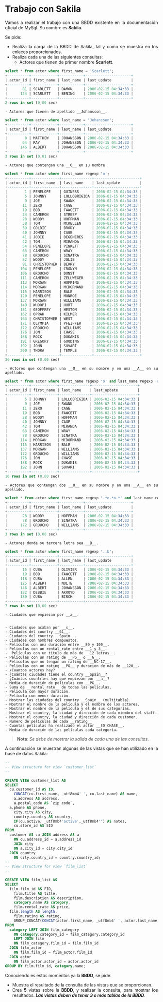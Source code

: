 <div align="justify">

# Trabajo con Sakila

Vamos a realizar el trabajo con una BBDD existente en la documentación  oficial de MySql. Su nombre es __Sakila__.

Se pide:
- Realiza la carga de la BBDD de Sakila, tal y como se muestra en los enlaces proporcionados.
- Realiza cada una de las siguientes consultas:
    - Actores que tienen de primer nombre __Scarlett__.

```sql
select * from actor where first_name = 'Scarlett';
+----------+------------+-----------+---------------------+
| actor_id | first_name | last_name | last_update         |
+----------+------------+-----------+---------------------+
|       81 | SCARLETT   | DAMON     | 2006-02-15 04:34:33 |
|      124 | SCARLETT   | BENING    | 2006-02-15 04:34:33 |
+----------+------------+-----------+---------------------+
2 rows in set (0,00 sec)
```
      
    - Actores que tienen de apellido __Johansson__.
 
```sql
select * from actor where last_name = 'Johansson';
+----------+------------+-----------+---------------------+
| actor_id | first_name | last_name | last_update         |
+----------+------------+-----------+---------------------+
|        8 | MATTHEW    | JOHANSSON | 2006-02-15 04:34:33 |
|       64 | RAY        | JOHANSSON | 2006-02-15 04:34:33 |
|      146 | ALBERT     | JOHANSSON | 2006-02-15 04:34:33 |
+----------+------------+-----------+---------------------+
3 rows in set (0,01 sec)
```
      
    - Actores que contengan una __O__ en su nombre.
 
```sql
select * from actor where first_name regexp 'o';
+----------+-------------+--------------+---------------------+
| actor_id | first_name  | last_name    | last_update         |
+----------+-------------+--------------+---------------------+
|        1 | PENELOPE    | GUINESS      | 2006-02-15 04:34:33 |
|        5 | JOHNNY      | LOLLOBRIGIDA | 2006-02-15 04:34:33 |
|        9 | JOE         | SWANK        | 2006-02-15 04:34:33 |
|       11 | ZERO        | CAGE         | 2006-02-15 04:34:33 |
|       19 | BOB         | FAWCETT      | 2006-02-15 04:34:33 |
|       24 | CAMERON     | STREEP       | 2006-02-15 04:34:33 |
|       28 | WOODY       | HOFFMAN      | 2006-02-15 04:34:33 |
|       38 | TOM         | MCKELLEN     | 2006-02-15 04:34:33 |
|       39 | GOLDIE      | BRODY        | 2006-02-15 04:34:33 |
|       40 | JOHNNY      | CAGE         | 2006-02-15 04:34:33 |
|       41 | JODIE       | DEGENERES    | 2006-02-15 04:34:33 |
|       42 | TOM         | MIRANDA      | 2006-02-15 04:34:33 |
|       54 | PENELOPE    | PINKETT      | 2006-02-15 04:34:33 |
|       63 | CAMERON     | WRAY         | 2006-02-15 04:34:33 |
|       78 | GROUCHO     | SINATRA      | 2006-02-15 04:34:33 |
|       82 | WOODY       | JOLIE        | 2006-02-15 04:34:33 |
|       91 | CHRISTOPHER | BERRY        | 2006-02-15 04:34:33 |
|      104 | PENELOPE    | CRONYN       | 2006-02-15 04:34:33 |
|      106 | GROUCHO     | DUNST        | 2006-02-15 04:34:33 |
|      111 | CAMERON     | ZELLWEGER    | 2006-02-15 04:34:33 |
|      113 | MORGAN      | HOPKINS      | 2006-02-15 04:34:33 |
|      114 | MORGAN      | MCDORMAND    | 2006-02-15 04:34:33 |
|      115 | HARRISON    | BALE         | 2006-02-15 04:34:33 |
|      120 | PENELOPE    | MONROE       | 2006-02-15 04:34:33 |
|      137 | MORGAN      | WILLIAMS     | 2006-02-15 04:34:33 |
|      140 | WHOOPI      | HURT         | 2006-02-15 04:34:33 |
|      151 | GEOFFREY    | HESTON       | 2006-02-15 04:34:33 |
|      162 | OPRAH       | KILMER       | 2006-02-15 04:34:33 |
|      163 | CHRISTOPHER | WEST         | 2006-02-15 04:34:33 |
|      171 | OLYMPIA     | PFEIFFER     | 2006-02-15 04:34:33 |
|      172 | GROUCHO     | WILLIAMS     | 2006-02-15 04:34:33 |
|      176 | JON         | CHASE        | 2006-02-15 04:34:33 |
|      188 | ROCK        | DUKAKIS      | 2006-02-15 04:34:33 |
|      191 | GREGORY     | GOODING      | 2006-02-15 04:34:33 |
|      192 | JOHN        | SUVARI       | 2006-02-15 04:34:33 |
|      200 | THORA       | TEMPLE       | 2006-02-15 04:34:33 |
+----------+-------------+--------------+---------------------+
36 rows in set (0,00 sec)
```
    - Actores que contengan una __O__ en su nombre y en una __A__ en su apellido.

```sql
select * from actor where first_name regexp 'o' and last_name regexp 'a';
+----------+------------+--------------+---------------------+
| actor_id | first_name | last_name    | last_update         |
+----------+------------+--------------+---------------------+
|        5 | JOHNNY     | LOLLOBRIGIDA | 2006-02-15 04:34:33 |
|        9 | JOE        | SWANK        | 2006-02-15 04:34:33 |
|       11 | ZERO       | CAGE         | 2006-02-15 04:34:33 |
|       19 | BOB        | FAWCETT      | 2006-02-15 04:34:33 |
|       28 | WOODY      | HOFFMAN      | 2006-02-15 04:34:33 |
|       40 | JOHNNY     | CAGE         | 2006-02-15 04:34:33 |
|       42 | TOM        | MIRANDA      | 2006-02-15 04:34:33 |
|       63 | CAMERON    | WRAY         | 2006-02-15 04:34:33 |
|       78 | GROUCHO    | SINATRA      | 2006-02-15 04:34:33 |
|      114 | MORGAN     | MCDORMAND    | 2006-02-15 04:34:33 |
|      115 | HARRISON   | BALE         | 2006-02-15 04:34:33 |
|      137 | MORGAN     | WILLIAMS     | 2006-02-15 04:34:33 |
|      172 | GROUCHO    | WILLIAMS     | 2006-02-15 04:34:33 |
|      176 | JON        | CHASE        | 2006-02-15 04:34:33 |
|      188 | ROCK       | DUKAKIS      | 2006-02-15 04:34:33 |
|      192 | JOHN       | SUVARI       | 2006-02-15 04:34:33 |
+----------+------------+--------------+---------------------+
16 rows in set (0,00 sec)
```
    - Actores que contengan dos __O__ en su nombre y en una __A__ en su apellido.

```sql
select * from actor where first_name regexp '.*o.*o.*' and last_name regexp '.*a.*';
+----------+------------+-----------+---------------------+
| actor_id | first_name | last_name | last_update         |
+----------+------------+-----------+---------------------+
|       28 | WOODY      | HOFFMAN   | 2006-02-15 04:34:33 |
|       78 | GROUCHO    | SINATRA   | 2006-02-15 04:34:33 |
|      172 | GROUCHO    | WILLIAMS  | 2006-02-15 04:34:33 |
+----------+------------+-----------+---------------------+
3 rows in set (0,00 sec)
```

    - Actores donde su tercera letra sea __B__.

```sql
select * from actor where first_name regexp '..b';
+----------+------------+-----------+---------------------+
| actor_id | first_name | last_name | last_update         |
+----------+------------+-----------+---------------------+
|       15 | CUBA       | OLIVIER   | 2006-02-15 04:34:33 |
|       19 | BOB        | FAWCETT   | 2006-02-15 04:34:33 |
|      118 | CUBA       | ALLEN     | 2006-02-15 04:34:33 |
|      125 | ALBERT     | NOLTE     | 2006-02-15 04:34:33 |
|      146 | ALBERT     | JOHANSSON | 2006-02-15 04:34:33 |
|      182 | DEBBIE     | AKROYD    | 2006-02-15 04:34:33 |
|      189 | CUBA       | BIRCH     | 2006-02-15 04:34:33 |
+----------+------------+-----------+---------------------+
7 rows in set (0,00 sec)
```

    - Ciudades que empiezan por __a__.

```sql
```
    - Ciudades que acaban por __s__.
    - Ciudades del country __61__.
    - Ciudades del country __Spain__.
    - Ciudades con nombres compuestos.
    - Películas con una duración entre __80 y 100__.
    - Peliculas con un rental_rate entre __1 y 3__.
    -  Películas con un titulo de más de __12 letras__.
    - Peliculas con un rating de __PG__ o __G__.
    - Peliculas que no tengan un rating de __NC-17__.
    - Peliculas con un rating __PG__ y duracion de más de __120__.
    - ¿Cuantos actores hay?
    - ¿Cuántas ciudades tiene el country __Spain__?
    - ¿Cuántos countries hay que empiezan por __a__?
    - Media de duración de peliculas con __PG__.
    - Suma de __rental_rate__ de todas las peliculas.
    - Pelicula con mayor duración.
    - Película con menor duración.
    - Mostrar las ciudades del country __Spain__ (multitabla).
    - Mostrar el nombre de la película y el nombre de los actores.
    - Mostrar el nombre de la película y el de sus categorías.
    - Mostrar el country, la ciudad y dirección de cada miembro del staff.
    - Mostrar el country, la ciudad y dirección de cada customer.
    - Numero de películas de cada __rating__
    - Cuantas películas ha realizado el actor __ED CHASE__.
    - Media de duración de las películas cada categoría.

>__Nota__: _Se debe de mostrar la salida de cada una de las consultas_.

A continuación se muestran algunas de las vistas que se han utilizado en la base de datos Sakila:

```sql
--
-- View structure for view `customer_list`
--

CREATE VIEW customer_list AS
SELECT 
  cu.customer_id AS ID, 
    CONCAT(cu.first_name, _utf8mb4' ', cu.last_name) AS name, 
    a.address AS address, 
    a.postal_code AS `zip code`,
  a.phone AS phone, 
    city.city AS city, 
    country.country AS country, 
    IF(cu.active, _utf8mb4'active',_utf8mb4'') AS notes, 
    cu.store_id AS SID
FROM 
  customer AS cu JOIN address AS a 
    ON cu.address_id = a.address_id 
    JOIN city 
    ON a.city_id = city.city_id
  JOIN country 
    ON city.country_id = country.country_id;
--
-- View structure for view `film_list`
--

CREATE VIEW film_list AS
SELECT 
  film.film_id AS FID, 
    film.title AS title, 
    film.description AS description, 
    category.name AS category, 
    film.rental_rate AS price,
  film.length AS length, 
    film.rating AS rating, 
    GROUP_CONCAT(CONCAT(actor.first_name, _utf8mb4' ', actor.last_name) SEPARATOR ', ') AS actors
FROM 
  category LEFT JOIN film_category 
    ON category.category_id = film_category.category_id 
    LEFT JOIN film 
    ON film_category.film_id = film.film_id
  JOIN film_actor 
    ON film.film_id = film_actor.film_id
  JOIN actor 
    ON film_actor.actor_id = actor.actor_id
GROUP BY film.film_id, category.name;
```

Conociendo es estos momentos ya la __BBDD__, se pide:
- Muestra el resultado de la consulta de las vistas que se proporcionan.
- Crea __5__ vistas sobre la __BBDD__, y realizar la consulta, para mostrar los resultados. ___Las vistas deben de tener 3 o más tablas de la BBDD___.

</div>
